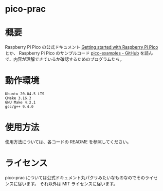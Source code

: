 # pico-prac
# 概要
Raspberry Pi Pico の公式ドキュメント [Getting started with Raspberry Pi Pico](https://datasheets.raspberrypi.com/pico/getting-started-with-pico.pdf) とか、
Raspberry Pi Pico のサンプルコード [pico-examples - GitHub](https://github.com/raspberrypi/pico-examples) を読んで、内容が理解できているか確認するためのプログラムたち。

# 動作環境
```
Ubuntu 20.04.5 LTS
CMake 3.16.3
GNU Make 4.2.1
gcc/g++ 9.4.0
```

# 使用方法
使用方法については、各コードの README を参照してください。

# ライセンス
pico-prac については公式ドキュメント丸パクリみたいなものなのでそのライセンスに従います。
それ以外は MIT ライセンスに従います。


